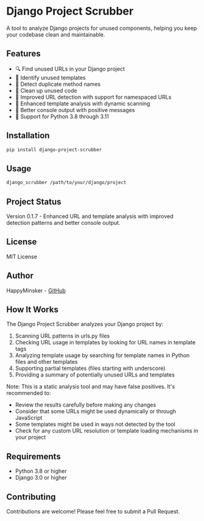 # Django Project Scrubber

A tool to analyze Django projects for unused components, helping you keep your codebase clean and maintainable.

## Features

- 🔍 Find unused URLs in your Django project
- 📄 Identify unused templates
- 🔄 Detect duplicate method names
- 🧹 Clean up unused code
- 🚀 Improved URL detection with support for namespaced URLs
- 📝 Enhanced template analysis with dynamic scanning
- 🎯 Better console output with positive messages
- 🔧 Support for Python 3.8 through 3.11

## Installation

```bash
pip install django-project-scrubber
```

## Usage

```bash
django_scrubber /path/to/your/django/project
```

## Project Status

Version 0.1.7 - Enhanced URL and template analysis with improved detection patterns and better console output.

## License

MIT License

## Author

HappyMinsker - [GitHub](https://github.com/HappyMinsker)

## How It Works

The Django Project Scrubber analyzes your Django project by:
1. Scanning URL patterns in urls.py files
2. Checking URL usage in templates by looking for URL names in template tags
3. Analyzing template usage by searching for template names in Python files and other templates
4. Supporting partial templates (files starting with underscore)
5. Providing a summary of potentially unused URLs and templates

Note: This is a static analysis tool and may have false positives. It's recommended to:
- Review the results carefully before making any changes
- Consider that some URLs might be used dynamically or through JavaScript
- Some templates might be used in ways not detected by the tool
- Check for any custom URL resolution or template loading mechanisms in your project

## Requirements

- Python 3.8 or higher
- Django 3.0 or higher

## Contributing

Contributions are welcome! Please feel free to submit a Pull Request. 